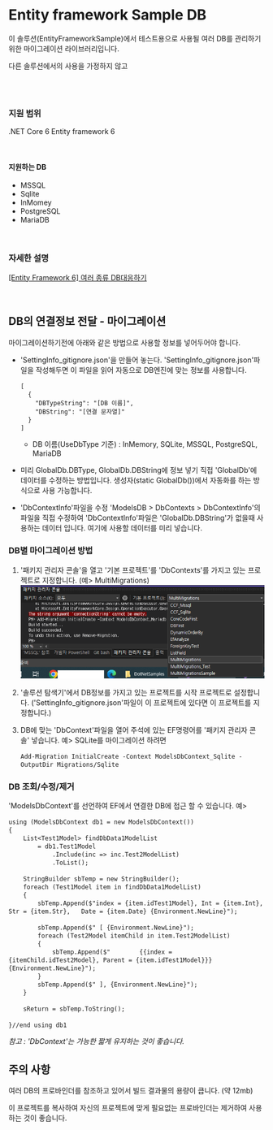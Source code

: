 # Entity framework Sample DB

이 솔루션(EntityFrameworkSample)에서 테스트용으로 사용될 여러 DB를 관리하기위한 마이그레이션 라이브러리입니다.

다른 솔루션에서의 사용을 가정하지 않고 

<br />
<br />

### 지원 범위

.NET Core 6
Entity framework 6

<br />

#### 지원하는 DB
- MSSQL
- Sqlite
- InMomey
- PostgreSQL
- MariaDB

<br />

### 자세한 설명
[[Entity Framework 6] 여러 종류 DB대응하기](https://blog.danggun.net/10495)

<br />

## DB의 연결정보 전달 - 마이그레이션

마이그레이션하기전에 아래와 같은 방법으로 사용할 정보를 넣어두어야 합니다.

- 'SettingInfo_gitignore.json'을 만들어 놓는다.
	'SettingInfo_gitignore.json'파일을 작성해두면 이 파일을 읽어 자동으로 DB엔진에 맞는 정보를 사용합니다.
	```
	[
	  {
		"DBTypeString": "[DB 이름]",
		"DBString": "[연결 문자열]"
	  }
	]
	```
	
	- DB 이름(UseDbType 기준) : InMemory, SQLite, MSSQL, PostgreSQL, MariaDB
	
- 미리 GlobalDb.DBType, GlobalDb.DBString에 정보 넣기
	직접 'GlobalDb'에 데이터를 수정하는 방법입니다.
	생성자(static GlobalDb())에서 자동화를 하는 방식으로 사용 가능합니다.


- 'DbContextInfo'파일을 수정
	'ModelsDB > DbContexts > DbContextInfo'의 파일을 직접 수정하여 
    'DbContextInfo'파일은 'GlobalDb.DBString'가 없을때 사용하는 데이터 입니다.
	여기에 사용할 데이터를 미리 넣습니다.
	

### DB별 마이그레이션 방법
1. '패키지 관리자 콘솔'을 열고 '기본 프로젝트'를 'DbContexts'를 가지고 있는 프로젝트로 지정합니다.
(예> MultiMigrations)
![패키지 관리자 콘솔 설정 방법](https://raw.githubusercontent.com/dang-gun/EntityFrameworkSample/master/MultiMigrations/ProjectFiles/EfMultiMigrations_001.png "패키지 관리자 콘솔 설정 방법")



1. '솔루션 탐색기'에서 DB정보를 가지고 있는 프로젝트를 시작 프로젝트로 설정합니다.
('SettingInfo_gitignore.json'파일이 이 프로젝트에 있다면 이 프로젝트를 지정합니다.)

1. DB에 맞는 'DbContext'파일을 열어 주석에 있는 EF명령어를 '패키지 관리자 콘솔' 넣습니다.
 예> SQLite를 마이그레이션 하려면
	```
	Add-Migration InitialCreate -Context ModelsDbContext_Sqlite -OutputDir Migrations/Sqlite
	```


### DB 조회/수정/제거
'ModelsDbContext'를 선언하여 EF에서 연결한 DB에 접근 할 수 있습니다.
예>
```
using (ModelsDbContext db1 = new ModelsDbContext())
{
    List<Test1Model> findDbData1ModelList
        = db1.Test1Model
            .Include(inc => inc.Test2ModelList)
            .ToList();

    StringBuilder sbTemp = new StringBuilder();
    foreach (Test1Model item in findDbData1ModelList)
    {
        sbTemp.Append($"index = {item.idTest1Model}, Int = {item.Int},  Str = {item.Str},   Date = {item.Date} {Environment.NewLine}");

        sbTemp.Append($" [ {Environment.NewLine}");
        foreach (Test2Model itemChild in item.Test2ModelList)
        {
            sbTemp.Append($"        {{index = {itemChild.idTest2Model}, Parent = {item.idTest1Model}}} {Environment.NewLine}");
        }
        sbTemp.Append($" ], {Environment.NewLine}");
    }

    sReturn = sbTemp.ToString();

}//end using db1
```

_참고 : 'DbContext'는 가능한 짧게 유지하는 것이 좋습니다._


## 주의 사항
여러 DB의 프로바인더를 참조하고 있어서 빌드 결과물의 용량이 큽니다.
(약 12mb)

이 프로젝트를 복사하여 자신의 프로젝트에 맞게 필요없는 프로바인더는 제거하여 사용하는 것이 좋습니다.

